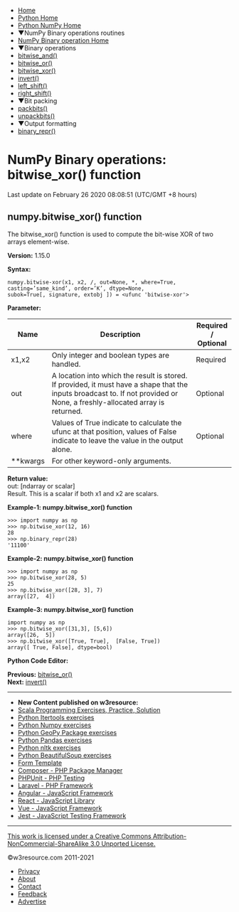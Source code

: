  


- [Home](/index.php)
- [Python Home](/python/python-tutorial.php)
- [Python NumPy Home](/numpy/index.php)
- ▼NumPy Binary operations routines
- [NumPy Binary operation Home](/numpy/binary-operations/index.php)
- ▼Binary operations
- [bitwise_and()](/numpy/binary-operations/bitwise-and.php)
- [bitwise_or()](/numpy/binary-operations/bitwise-or.php)
- [bitwise_xor()](/numpy/binary-operations/bitwise-xor.php)
- [invert()](/numpy/binary-operations/invert.php)
- [left_shift()](/numpy/binary-operations/left-shift.php)
- [right_shift()](/numpy/binary-operations/right-shift.php)
- ▼Bit packing
- [packbits()](/numpy/binary-operations/packbits.php)
- [unpackbits()](/numpy/binary-operations/unpackbits.php)
- ▼Output formatting
- [binary_repr()](/numpy/binary-operations/binary-repr.php)

# NumPy Binary operations: bitwise_xor() function

Last update on February 26 2020 08:08:51 (UTC/GMT +8 hours)

<span class="underline"></span>

<span class="underline"></span>

## numpy.bitwise_xor() function

The bitwise_xor() function is used to compute the bit-wise XOR of two arrays element-wise.

**Version:** 1.15.0

**Syntax:**

    numpy.bitwise-xor(x1, x2, /, out=None, *, where=True, casting=’same_kind’, order=’K’, dtype=None,
    subok=True[, signature, extobj ]) = <ufunc 'bitwise-xor'>

**Parameter:**

<table><thead><tr class="header"><th>Name</th><th>Description</th><th>Required /<br />
Optional</th></tr></thead><tbody><tr class="odd"><td>x1,x2</td><td>Only integer and boolean types are handled.</td><td>Required</td></tr><tr class="even"><td>out</td><td>A location into which the result is stored. If provided, it must have a shape that the inputs broadcast to. If not provided or None, a freshly-allocated array is returned.</td><td>Optional</td></tr><tr class="odd"><td>where</td><td>Values of True indicate to calculate the ufunc at that position, values of False indicate to leave the value in the output alone.</td><td>Optional</td></tr><tr class="even"><td>**kwargs</td><td>For other keyword-only arguments.</td><td></td></tr></tbody></table>

**Return value:**  
out: \[ndarray or scalar\]  
Result. This is a scalar if both x1 and x2 are scalars.

**Example-1: numpy.bitwise_xor() function**

    >>> import numpy as np
    >>> np.bitwise_xor(12, 16)
    28
    >>> np.binary_repr(28)
    '11100'

**Example-2: numpy.bitwise_xor() function**

    >>> import numpy as np
    >>> np.bitwise_xor(28, 5)
    25
    >>> np.bitwise_xor([28, 3], 7)
    array([27,  4])

**Example-3: numpy.bitwise_xor() function**

    import numpy as np
    >>> np.bitwise_xor([31,3], [5,6])
    array([26,  5])
    >>> np.bitwise_xor([True, True],  [False, True])
    array([ True, False], dtype=bool)

**Python Code Editor:**

**Previous:** [bitwise_or()](https://www.w3resource.com/numpy/binary-operations/bitwise-or.php)  
**Next:** [invert()](https://www.w3resource.com/numpy/binary-operations/invert.php)

---

<span class="underline"></span>

- **New Content published on w3resource:**
- [Scala Programming Exercises, Practice, Solution](https://www.w3resource.com/scala-exercises/index.php)
- [Python Itertools exercises](https://www.w3resource.com/python-exercises/itertools/index.php)
- [Python Numpy exercises](https://www.w3resource.com/python-exercises/numpy/index.php)
- [Python GeoPy Package exercises](https://www.w3resource.com/python-exercises/geopy/index.php)
- [Python Pandas exercises](https://www.w3resource.com/python-exercises/pandas/index.php)
- [Python nltk exercises](https://www.w3resource.com/python-exercises/nltk/index.php)
- [Python BeautifulSoup exercises](https://www.w3resource.com/python-exercises/BeautifulSoup/index.php)
- [Form Template](https://www.w3resource.com/form-template/)
- [Composer - PHP Package Manager](https://www.w3resource.com/php/composer/a-gentle-introduction-to-composer.php)
- [PHPUnit - PHP Testing](https://www.w3resource.com/php/PHPUnit/a-gentle-introduction-to-unit-test-and-testing.php)
- [Laravel - PHP Framework](https://www.w3resource.com/laravel/laravel-tutorial.php)
- [Angular - JavaScript Framework](https://www.w3resource.com/angular/getting-started-with-angular.php)
- [React - JavaScript Library](https://www.w3resource.com/react/react-js-overview.php)
- [Vue - JavaScript Framework](https://www.w3resource.com/vue/installation.php)
- [Jest - JavaScript Testing Framework](https://www.w3resource.com/jest/jest-getting-started.php)

---

 

[This work is licensed under a Creative Commons Attribution-NonCommercial-ShareAlike 3.0 Unported License.](https://creativecommons.org/licenses/by-nc-sa/3.0/deed.en_US)

©w3resource.com 2011-2021

- [Privacy](https://www.w3resource.com/privacy.php)
- [About](https://www.w3resource.com/about.php)
- [Contact](https://www.w3resource.com/contact.php)
- [Feedback](https://www.w3resource.com/feedback.php)
- [Advertise](https://www.w3resource.com/advertise.php)
